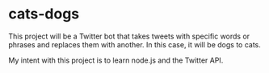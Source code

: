 # cats-dogs

This project will be a Twitter bot that takes tweets with specific words or phrases and replaces them with another. In this case, it will be dogs to cats.

My intent with this project is to learn node.js and the Twitter API.
